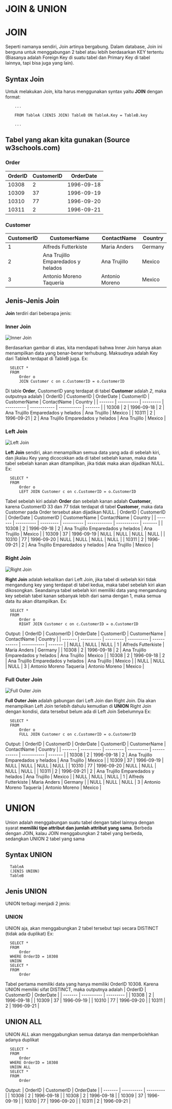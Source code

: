 # JOIN & UNION

# JOIN
Seperti namanya sendiri, Join artinya bergabung. Dalam database, Join ini berguna untuk menggabungan 2 tabel atau lebih berdasarkan KEY tertentu (Biasanya adalah Foreign Key di suatu tabel dan Primary Key di tabel lainnya, tapi bisa juga yang lain).

## Syntax Join
Untuk melakukan Join, kita harus menggunakan syntax yaitu **JOIN** dengan format:
```
    ...

    FROM TableA (JENIS JOIN) TableB ON TableA.Key = TableB.key

    ...
```

## Tabel yang akan kita gunakan (Source w3schools.com)

### Order
| OrderID | CustomerID | OrderDate |
| ------- | ---------- | --------- |
| 10308 | 2 | 1996-09-18 |
| 10309 | 37 | 1996-09-19 |
| 10310 | 77 | 1996-09-20 |
| 10311 | 2 | 1996-09-21 |

### Customer
| CustomerID | CustomerName | ContactName | Country |
| ---------- | ------------ | ----------- | ------- |
| 1 | Alfreds Futterkiste | Maria Anders | Germany |
| 2 | Ana Trujillo Emparedados y helados | Ana Trujillo | Mexico |
| 3 | Antonio Moreno Taquería | Antonio Moreno | Mexico |


## Jenis-Jenis Join
**Join** terdiri dari beberapa jenis:
  ### Inner Join
  ![Inner Join](images/InnerJoin.jpg)

  Berdasarkan gambar di atas, kita mendapati bahwa Inner Join hanya akan menampilkan data yang benar-benar terhubung. Maksudnya adalah Key dari TableA terdapat di TableB juga.
  Ex:
  ```
    SELECT *
    FROM
        Order o
        JOIN Customer c on c.CustomerID = o.CustomerID
  ```
  Di table **Order**, CustomerID yang terdapat di tabel **Customer** adalah *2*, maka outputnya adalah
  | OrderID | CustomerID | OrderDate | CustomerID | CustomerName | ContactName | Country |
  | ------- | ---------- | --------- | ---------- | ------------ | ----------- | ------- |
  | 10308 | 2 | 1996-09-18 | 2 | Ana Trujillo Emparedados y helados | Ana Trujillo | Mexico |
  | 10311 | 2 | 1996-09-21 | 2 | Ana Trujillo Emparedados y helados | Ana Trujillo | Mexico |

  ### Left Join
  ![Left Join](images/LeftJoin.jpg)

  **Left Join** sendiri, akan menampilkan semua data yang ada di sebelah kiri, dan jikalau Key yang dicocokkan ada di tabel sebelah kanan, maka data tabel sebelah kanan akan ditampilkan, jika tidak maka akan dijadikan NULL.
  Ex:
  ```
    SELECT *
    FROM
        Order o
        LEFT JOIN Customer c on c.CustomerID = o.CustomerID
  ```
  Tabel sebelah kiri adalah **Order** dan sebelah kanan adalah **Customer**, karena CustomerID 33 dan 77 tidak terdapat di tabel **Customer**, maka data Customer pada Order tersebut akan dijadikan NULL.
  | OrderID | CustomerID | OrderDate | CustomerID | CustomerName | ContactName | Country |
  | ------- | ---------- | --------- | ---------- | ------------ | ----------- | ------- |
  | 10308 | 2 | 1996-09-18 | 2 | Ana Trujillo Emparedados y helados | Ana Trujillo | Mexico |
  | 10309 | 37 | 1996-09-19 | NULL | NULL | NULL | NULL |
  | 10310 | 77 | 1996-09-20 | NULL | NULL | NULL | NULL |
  | 10311 | 2 | 1996-09-21 | 2 | Ana Trujillo Emparedados y helados | Ana Trujillo | Mexico |


  ### Right Join
  ![Right Join](images/RightJoin.jpg)

  **Right Join** adalah kebalikan dari Left Join, jika tabel di sebelah kiri tidak mengandung key yang terdapat di tabel kedua, maka tabel sebelah kiri akan dikosongkan. Seandainya tabel sebelah kiri memiliki data yang mengandung key sebelah tabel kanan sebanyak lebih dari sama dengan 1, maka semua data itu akan ditampilkan.
  Ex:
  ```
    SELECT *
    FROM
        Order o
        RIGHT JOIN Customer c on c.CustomerID = o.CustomerID
  ```
  Output:
  | OrderID | CustomerID | OrderDate | CustomerID | CustomerName | ContactName | Country |
  | ------- | ---------- | --------- | ---------- | ------------ | ----------- | ------- |
  | NULL | NULL | NULL | 1 | Alfreds Futterkiste | Maria Anders | Germany |
  | 10308 | 2 | 1996-09-18 | 2 | Ana Trujillo Emparedados y helados | Ana Trujillo | Mexico |
  | 10308 | 2 | 1996-09-18 | 2 | Ana Trujillo Emparedados y helados | Ana Trujillo | Mexico |
  | NULL | NULL | NULL | 3 | Antonio Moreno Taquería | Antonio Moreno | Mexico |

  ### Full Outer Join
  ![Full Outer Join](images/FullOuterJoin.jpg)

  **Full Outer Join** adalah gabungan dari Left Join dan Right Join. Dia akan menampilkan Left Join terlebih dahulu kemudian di **UNION** Right Join dengan kondisi, data tersebut belum ada di Left Join Sebelumnya
  Ex:
  ```
    SELECT *
    FROM
        Order o
        FULL JOIN Customer c on c.CustomerID = o.CustomerID
  ```
  Output:
  | OrderID | CustomerID | OrderDate | CustomerID | CustomerName | ContactName | Country |
  | ------- | ---------- | --------- | ---------- | ------------ | ----------- | ------- |
  | 10308 | 2 | 1996-09-18 | 2 | Ana Trujillo Emparedados y helados | Ana Trujillo | Mexico |
  | 10309 | 37 | 1996-09-19 | NULL | NULL | NULL | NULL |
  | 10310 | 77 | 1996-09-20 | NULL | NULL | NULL | NULL |
  | 10311 | 2 | 1996-09-21 | 2 | Ana Trujillo Emparedados y helados | Ana Trujillo | Mexico |
  | NULL | NULL | NULL | 1 | Alfreds Futterkiste | Maria Anders | Germany |
  | NULL | NULL | NULL | 3 | Antonio Moreno Taquería | Antonio Moreno | Mexico |


# UNION
Union adalah menggabungan suatu tabel dengan tabel lainnya dengan syarat **memiliki tipe attribut dan jumlah attribut yang sama**. Berbeda dengan JOIN, kalau JOIN menggabungkan 2 tabel yang berbeda, sedangkan UNION 2 tabel yang sama

## Syntax UNION
```
  TableA
  (JENIS UNION)
  TableB
```

## Jenis UNION
  UNION terbagi menjadi 2 jenis:
  ### UNION
  UNION aja, akan menggabungkan 2 tabel tersebut tapi secara DISTINCT (tidak ada duplikat)
  Ex:
  ```
    SELECT *
    FROM
        Order
    WHERE OrderID = 10308
    UNION
    SELECT *
    FROM
        Order
  ```
  Tabel pertama memiliki data yang hanya memiliki OrderID 10308. Karena UNION memiliki sifat DISTINCT, maka outputnya adalah
  | OrderID | CustomerID | OrderDate |
  | ------- | ---------- | --------- |
  | 10308 | 2 | 1996-09-18 |
  | 10309 | 37 | 1996-09-19 |
  | 10310 | 77 | 1996-09-20 |
  | 10311 | 2 | 1996-09-21 |

  ## UNION ALL
  UNION ALL akan menggabungkan semua datanya dan memperbolehkan adanya duplikat
  ```
    SELECT *
    FROM
        Order
    WHERE OrderID = 10308
    UNION ALL
    SELECT *
    FROM
        Order
  ```
  Output:
  | OrderID | CustomerID | OrderDate |
  | ------- | ---------- | --------- |
  | 10308 | 2 | 1996-09-18 |
  | 10308 | 2 | 1996-09-18 |
  | 10309 | 37 | 1996-09-19 |
  | 10310 | 77 | 1996-09-20 |
  | 10311 | 2 | 1996-09-21 |
